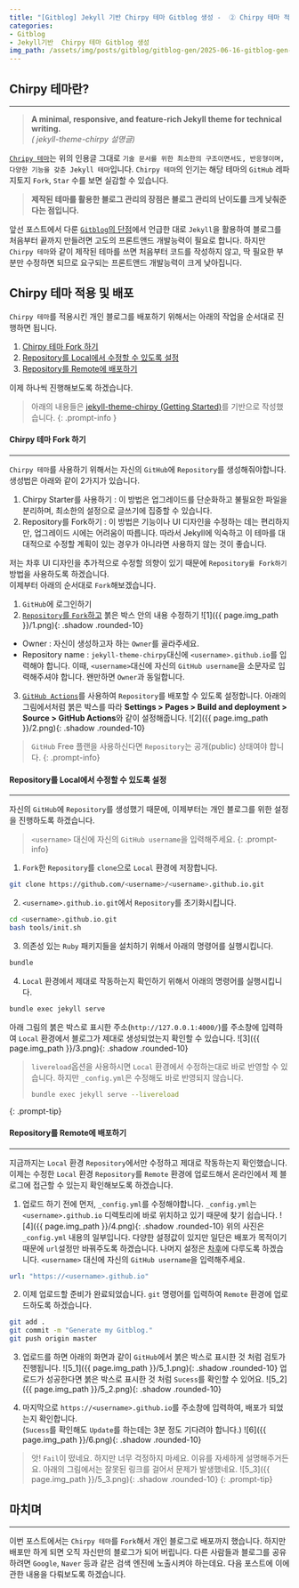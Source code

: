 ```yaml
---
title: "[Gitblog] Jekyll 기반 Chirpy 테마 Gitblog 생성 -  ② Chirpy 테마 적용 및 배포"
categories:
- Gitblog
- Jekyll기반  Chirpy 테마 Gitblog 생성
img_path: /assets/img/posts/gitblog/gitblog-gen/2025-06-16-gitblog-gen-2
---
```


## **Chirpy 테마란?**
---
> **A minimal, responsive, and feature-rich Jekyll theme for technical writing.**<br>
>_( jekyll-theme-chirpy 설명글)_

[`Chripy 테마`](https://github.com/cotes2020/jekyll-theme-chirpy)는 위의 인용글 그대로 `기술 문서를 위한 최소한의 구조이면서도, 반응형이며, 다양한 기능을 갖춘 Jekyll 테마`입니다. `Chirpy 테마`의 인기는 해당 테마의 `GitHub` 레파지토지 `Fork`, `Star` 수를 보면 실감할 수 있습니다.

> **제작된 테마를 활용한 블로그 관리의 장점은 블로그 관리의 난이도를 크게 낮춰준다는 점입니다.**

앞선 포스트에서 다룬 [`Gitblog`의 단점](../gitblog-gen-1/#gitblog-단점)에서 언급한 대로 `Jekyll`을 활용하여 블로그를 처음부터 끝까지 만들려면 고도의 프론트앤드 개발능력이 필요로 합니다. 하지만 `Chirpy 테마`와 같이 제작된 테마를 쓰면 처음부터 코드를 작성하지 않고, 딱 필요한 부분만 수정하면 되므로 요구되는 프론트앤드 개발능력이 크게 낮아집니다.


## **Chirpy 테마 적용 및 배포**
`Chirpy 테마`를 적용시킨 개인 블로그를 배포하기 위해서는 아래의 작업을 순서대로 진행하면 됩니다.
1. [Chirpy 테마 Fork 하기](#chirpy-테마-fork-하기)
2. [Repository를 Local에서 수정할 수 있도록 설정](#repository를-local에서-수정할-수-있도록-설정)
3. [Repository를 Remote에 배포하기](#repository를-remote에-배포하기)

이제 하나씩 진행해보도록 하겠습니다.

>아래의 내용들은 [jekyll-theme-chirpy (Getting Started)](https://chirpy.cotes.page/posts/getting-started/)를 기반으로 작성했습니다.
{: .prompt-info }
#### **Chirpy 테마 Fork 하기**
---

`Chirpy 테마`를 사용하기 위해서는 자신의 `GitHub`에 `Repository`를 생성해줘야합니다. 생성법은 아래와 같이 2가지가 있습니다.
1. Chirpy Starter를 사용하기
: 이 방법은 업그레이드를 단순화하고 불필요한 파일을 분리하며, 최소한의 설정으로 글쓰기에 집중할 수 있습니다.
2. Repository를 Fork하기
: 이 방법은 기능이나 UI 디자인을 수정하는 데는 편리하지만, 업그레이드 시에는 어려움이 따릅니다. 따라서 Jekyll에 익숙하고 이 테마를 대대적으로 수정할 계획이 있는 경우가 아니라면 사용하지 않는 것이 좋습니다.

저는 차후 UI 디자인을 추가적으로 수정할 의향이 있기 때문에 `Repository를 Fork하기` 방법을 사용하도록 하겠습니다.<br>
이제부터 아래의 순서대로 `Fork`해보겠습니다.

1. `GitHub`에 로그인하기
2. [`Repository`를 `Fork`하고](https://github.com/cotes2020/jekyll-theme-chirpy/fork) 붉은 박스 안의 내용 수정하기
![1]({{ page.img_path }}/1.png){: .shadow .rounded-10}
  - Owner
  : 자신이 생성하고자 하는 `Owner`를 골라주세요.
  - Repository name
  : `jekyll-theme-chirpy`대신에 `<username>.github.io`를 입력해야 합니다. 이때, `<username>`대신에 자신의 `GitHub username`을 소문자로 입력해주셔야 합니다. 왠만하면 `Owner`과 동일합니다.
3. [`GitHub Actions`](https://docs.github.com/en/pages/getting-started-with-github-pages/configuring-a-publishing-source-for-your-github-pages-site#publishing-with-a-custom-github-actions-workflow)를 사용하여 `Repository`를 배포할 수 있도록 설정합니다. 아래의 그림에서처럼 붉은 박스를 따라 **Settings > Pages > Build and deployment > Source > GitHub Actions**와 같이 설정해줍니다.
![2]({{ page.img_path }}/2.png){: .shadow .rounded-10}


>`GitHub` Free 플랜을 사용하신다면 `Repository`는 공개(public) 상태여야 합니다.
{: .prompt-info}


#### **Repository를 Local에서 수정할 수 있도록 설정**
---
자신의 `GitHub`에 `Repository`를 생성했기 때문에, 이제부터는 개인 블로그를 위한 설정을 진행하도록 하겠습니다.

>`<username>` 대신에 자신의 `GitHub username`을 입력해주세요.
{: .prompt-info}

1. `Fork`한 `Repository`를 `clone`으로 `Local` 환경에 저장합니다.
 ```bash
 git clone https://github.com/<username>/<username>.github.io.git
 ```
2. `<username>.github.io.git`에서 `Repository`를 초기화시킵니다.
```bash
cd <username>.github.io.git
bash tools/init.sh
```
3. 의존성 있는 `Ruby` 패키지들을 설치하기 위해서 아래의 명령어를 실행시킵니다.
```bash
bundle
```
4. `Local` 환경에서 제대로 작동하는지 확인하기 위해서 아래의 명령어를 실행시킵니다.
```bash
bundle exec jekyll serve
```
아래 그림의 붉은 박스로 표시한 주소(`http://127.0.0.1:4000/`)를 주소창에 입력하여 `Local` 환경에서 블로그가 제대로 생성되었는지 확인할 수 있습니다.
![3]({{ page.img_path }}/3.png){: .shadow .rounded-10}

> `livereload`옵션을 사용하시면 `Local` 환경에서 수정하는대로 바로 반영할 수 있습니다. 하지만 `_config.yml`은 수정해도 바로 반영되지 않습니다.
> ```bash
> bundle exec jekyll serve --livereload
> ```
{: .prompt-tip}

#### **Repository를 Remote에 배포하기**
---

지금까지는 `Local` 환경 `Repository`에서만 수정하고 제대로 작동하는지 확인했습니다. 이제는 수정한 `Local` 환경 `Repository`를 `Remote` 환경에 업로드해서 온라인에서 제 블로그에 접근할 수 있는지 확인해보도록 하겠습니다.

1. 업로드 하기 전에 먼저, `_config.yml`를 수정해야합니다. `_config.yml`는 `<username>.github.io` 디렉토리에 바로 위치하고 있기 때문에 찾기 쉽습니다.
![4]({{ page.img_path }}/4.png){: .shadow .rounded-10}
위의 사진은 `_config.yml` 내용의 일부입니다. 다양한 설정값이 있지만 일단은 배포가 목적이기 때문에 `url`설정만 바꿔주도록 하겠습니다. 나머지 설정은 [차후](../gitblog-mod-1)에 다루도록 하겠습니다. `<username>` 대신에 자신의 `GitHub username`을 입력해주세요.
```yaml
url: "https://<username>.github.io"
```

2. 이제 업로드할 준비가 완료되었습니다. `git` 명령어를 입력하여 `Remote` 환경에 업로드하도록 하겠습니다. 
```bash
git add .
git commit -m "Generate my Gitblog."
git push origin master
```

3. 업로드를 하면 아래의 화면과 같이 `GitHub`에서 붉은 박스로 표시한 것 처럼 검토가 진행됩니다.
![5_1]({{ page.img_path }}/5_1.png){: .shadow .rounded-10}
업로드가 성공한다면 붉은 박스로 표시한 것 처럼 `Sucess`를 확인할 수 있어요.
![5_2]({{ page.img_path }}/5_2.png){: .shadow .rounded-10}

4. 마지막으로 `https://<username>.github.io`를 주소창에 입력하여, 배포가 되었는지 확인합니다.<br>
(`Sucess`를 확인해도 `Update`를 하는데는 3분 정도 기다려야 합니다.)
![6]({{ page.img_path }}/6.png){: .shadow .rounded-10}

> 앗! `Fail`이 떴네요. 하지만 너무 걱정하지 마세요. 이유를 자세하게 설명해주거든요. 아래의 그림에서는 잘못된 링크를 걸어서 문제가 발생했네요.
> ![5_3]({{ page.img_path }}/5_3.png){: .shadow .rounded-10}
{: .prompt-tip}
## **마치며**
---
이번 포스트에서는 `Chirpy 테마`를 `Fork`해서 개인 블로그로 배포까지 했습니다. 하지만 배포만 하게 되면 오직 자신만의 블로그가 되어 버립니다. 다른 사람들과 블로그를 공유하려면 `Google`, `Naver` 등과 같은 검색 엔진에 노출시켜야 하는데요. 다음 포스트에 이에 관한 내용을 다뤄보도록 하겠습니다.